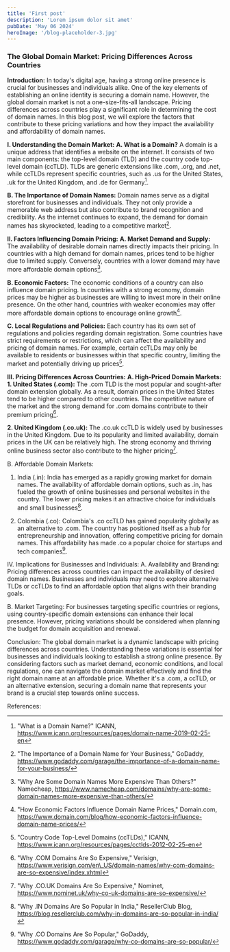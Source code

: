 ```yaml
---
title: 'First post'
description: 'Lorem ipsum dolor sit amet'
pubDate: 'May 06 2024'
heroImage: '/blog-placeholder-3.jpg'
---
```


### The Global Domain Market: Pricing Differences Across Countries

**Introduction:**
In today's digital age, having a strong online presence is crucial for businesses and individuals alike. One of the key elements of establishing an online identity is securing a domain name. However, the global domain market is not a one-size-fits-all landscape. Pricing differences across countries play a significant role in determining the cost of domain names. In this blog post, we will explore the factors that contribute to these pricing variations and how they impact the availability and affordability of domain names.

**I. Understanding the Domain Market:**
**A. What is a Domain?**
A domain is a unique address that identifies a website on the internet. It consists of two main components: the top-level domain (TLD) and the country code top-level domain (ccTLD). TLDs are generic extensions like .com, .org, and .net, while ccTLDs represent specific countries, such as .us for the United States, .uk for the United Kingdom, and .de for Germany[^1].

**B. The Importance of Domain Names:**
Domain names serve as a digital storefront for businesses and individuals. They not only provide a memorable web address but also contribute to brand recognition and credibility. As the internet continues to expand, the demand for domain names has skyrocketed, leading to a competitive market[^2].

**II. Factors Influencing Domain Pricing:**
**A. Market Demand and Supply:**
The availability of desirable domain names directly impacts their pricing. In countries with a high demand for domain names, prices tend to be higher due to limited supply. Conversely, countries with a lower demand may have more affordable domain options[^3].

**B. Economic Factors:**
The economic conditions of a country can also influence domain pricing. In countries with a strong economy, domain prices may be higher as businesses are willing to invest more in their online presence. On the other hand, countries with weaker economies may offer more affordable domain options to encourage online growth[^4].

**C. Local Regulations and Policies:**
Each country has its own set of regulations and policies regarding domain registration. Some countries have strict requirements or restrictions, which can affect the availability and pricing of domain names. For example, certain ccTLDs may only be available to residents or businesses within that specific country, limiting the market and potentially driving up prices[^5].

**III. Pricing Differences Across Countries:**
**A. High-Priced Domain Markets:**
**1. United States (.com):**
The .com TLD is the most popular and sought-after domain extension globally. As a result, domain prices in the United States tend to be higher compared to other countries. The competitive nature of the market and the strong demand for .com domains contribute to their premium pricing[^6].

**2. United Kingdom (.co.uk):**
The .co.uk ccTLD is widely used by businesses in the United Kingdom. Due to its popularity and limited availability, domain prices in the UK can be relatively high. The strong economy and thriving online business sector also contribute to the higher pricing[^7].

B. Affordable Domain Markets:
1. India (.in):
India has emerged as a rapidly growing market for domain names. The availability of affordable domain options, such as .in, has fueled the growth of online businesses and personal websites in the country. The lower pricing makes it an attractive choice for individuals and small businesses[^8].

2. Colombia (.co):
Colombia's .co ccTLD has gained popularity globally as an alternative to .com. The country has positioned itself as a hub for entrepreneurship and innovation, offering competitive pricing for domain names. This affordability has made .co a popular choice for startups and tech companies[^9].

IV. Implications for Businesses and Individuals:
A. Availability and Branding:
Pricing differences across countries can impact the availability of desired domain names. Businesses and individuals may need to explore alternative TLDs or ccTLDs to find an affordable option that aligns with their branding goals.

B. Market Targeting:
For businesses targeting specific countries or regions, using country-specific domain extensions can enhance their local presence. However, pricing variations should be considered when planning the budget for domain acquisition and renewal.

Conclusion:
The global domain market is a dynamic landscape with pricing differences across countries. Understanding these variations is essential for businesses and individuals looking to establish a strong online presence. By considering factors such as market demand, economic conditions, and local regulations, one can navigate the domain market effectively and find the right domain name at an affordable price. Whether it's a .com, a ccTLD, or an alternative extension, securing a domain name that represents your brand is a crucial step towards online success.

References:

[^1]:	"What is a Domain Name?" ICANN, https://www.icann.org/resources/pages/domain-name-2019-02-25-en

[^2]:	"The Importance of a Domain Name for Your Business," GoDaddy, https://www.godaddy.com/garage/the-importance-of-a-domain-name-for-your-business/

[^3]:	"Why Are Some Domain Names More Expensive Than Others?" Namecheap, https://www.namecheap.com/domains/why-are-some-domain-names-more-expensive-than-others/

[^4]:	"How Economic Factors Influence Domain Name Prices," Domain.com, https://www.domain.com/blog/how-economic-factors-influence-domain-name-prices/

[^5]:	"Country Code Top-Level Domains (ccTLDs)," ICANN, https://www.icann.org/resources/pages/cctlds-2012-02-25-en

[^6]:	"Why .COM Domains Are So Expensive," Verisign, https://www.verisign.com/en\_US/domain-names/why-com-domains-are-so-expensive/index.xhtml

[^7]:	"Why .CO.UK Domains Are So Expensive," Nominet, https://www.nominet.uk/why-co-uk-domains-are-so-expensive/

[^8]:	"Why .IN Domains Are So Popular in India," ResellerClub Blog, https://blog.resellerclub.com/why-in-domains-are-so-popular-in-india/

[^9]:	"Why .CO Domains Are So Popular," GoDaddy, https://www.godaddy.com/garage/why-co-domains-are-so-popular/